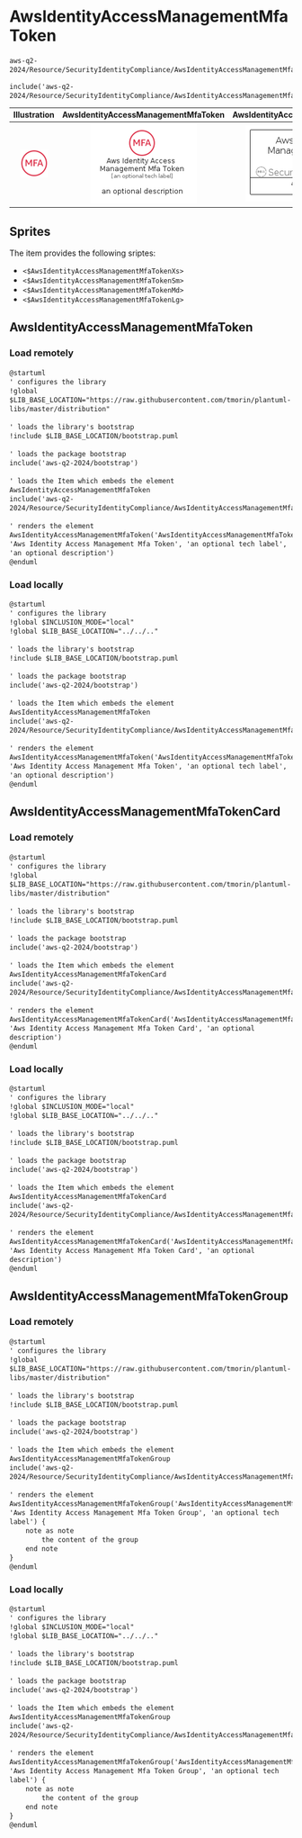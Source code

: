 # AwsIdentityAccessManagementMfaToken


```text
aws-q2-2024/Resource/SecurityIdentityCompliance/AwsIdentityAccessManagementMfaToken
```

```text
include('aws-q2-2024/Resource/SecurityIdentityCompliance/AwsIdentityAccessManagementMfaToken')
```



| Illustration | AwsIdentityAccessManagementMfaToken | AwsIdentityAccessManagementMfaTokenCard | AwsIdentityAccessManagementMfaTokenGroup |
| :---: | :---: | :---: | :---: |
| ![illustration for Illustration](../../../aws-q2-2024/Resource/SecurityIdentityCompliance/AwsIdentityAccessManagementMfaToken.png) | ![illustration for AwsIdentityAccessManagementMfaToken](../../../aws-q2-2024/Resource/SecurityIdentityCompliance/AwsIdentityAccessManagementMfaToken.Local.png) | ![illustration for AwsIdentityAccessManagementMfaTokenCard](../../../aws-q2-2024/Resource/SecurityIdentityCompliance/AwsIdentityAccessManagementMfaTokenCard.Local.png) | ![illustration for AwsIdentityAccessManagementMfaTokenGroup](../../../aws-q2-2024/Resource/SecurityIdentityCompliance/AwsIdentityAccessManagementMfaTokenGroup.Local.png) |



## Sprites
The item provides the following sriptes:

- `<$AwsIdentityAccessManagementMfaTokenXs>`
- `<$AwsIdentityAccessManagementMfaTokenSm>`
- `<$AwsIdentityAccessManagementMfaTokenMd>`
- `<$AwsIdentityAccessManagementMfaTokenLg>`





## AwsIdentityAccessManagementMfaToken

### Load remotely
```plantuml
@startuml
' configures the library
!global $LIB_BASE_LOCATION="https://raw.githubusercontent.com/tmorin/plantuml-libs/master/distribution"

' loads the library's bootstrap
!include $LIB_BASE_LOCATION/bootstrap.puml

' loads the package bootstrap
include('aws-q2-2024/bootstrap')

' loads the Item which embeds the element AwsIdentityAccessManagementMfaToken
include('aws-q2-2024/Resource/SecurityIdentityCompliance/AwsIdentityAccessManagementMfaToken')

' renders the element
AwsIdentityAccessManagementMfaToken('AwsIdentityAccessManagementMfaToken', 'Aws Identity Access Management Mfa Token', 'an optional tech label', 'an optional description')
@enduml
```

### Load locally
```plantuml
@startuml
' configures the library
!global $INCLUSION_MODE="local"
!global $LIB_BASE_LOCATION="../../.."

' loads the library's bootstrap
!include $LIB_BASE_LOCATION/bootstrap.puml

' loads the package bootstrap
include('aws-q2-2024/bootstrap')

' loads the Item which embeds the element AwsIdentityAccessManagementMfaToken
include('aws-q2-2024/Resource/SecurityIdentityCompliance/AwsIdentityAccessManagementMfaToken')

' renders the element
AwsIdentityAccessManagementMfaToken('AwsIdentityAccessManagementMfaToken', 'Aws Identity Access Management Mfa Token', 'an optional tech label', 'an optional description')
@enduml
```

## AwsIdentityAccessManagementMfaTokenCard

### Load remotely
```plantuml
@startuml
' configures the library
!global $LIB_BASE_LOCATION="https://raw.githubusercontent.com/tmorin/plantuml-libs/master/distribution"

' loads the library's bootstrap
!include $LIB_BASE_LOCATION/bootstrap.puml

' loads the package bootstrap
include('aws-q2-2024/bootstrap')

' loads the Item which embeds the element AwsIdentityAccessManagementMfaTokenCard
include('aws-q2-2024/Resource/SecurityIdentityCompliance/AwsIdentityAccessManagementMfaToken')

' renders the element
AwsIdentityAccessManagementMfaTokenCard('AwsIdentityAccessManagementMfaTokenCard', 'Aws Identity Access Management Mfa Token Card', 'an optional description')
@enduml
```

### Load locally
```plantuml
@startuml
' configures the library
!global $INCLUSION_MODE="local"
!global $LIB_BASE_LOCATION="../../.."

' loads the library's bootstrap
!include $LIB_BASE_LOCATION/bootstrap.puml

' loads the package bootstrap
include('aws-q2-2024/bootstrap')

' loads the Item which embeds the element AwsIdentityAccessManagementMfaTokenCard
include('aws-q2-2024/Resource/SecurityIdentityCompliance/AwsIdentityAccessManagementMfaToken')

' renders the element
AwsIdentityAccessManagementMfaTokenCard('AwsIdentityAccessManagementMfaTokenCard', 'Aws Identity Access Management Mfa Token Card', 'an optional description')
@enduml
```

## AwsIdentityAccessManagementMfaTokenGroup

### Load remotely
```plantuml
@startuml
' configures the library
!global $LIB_BASE_LOCATION="https://raw.githubusercontent.com/tmorin/plantuml-libs/master/distribution"

' loads the library's bootstrap
!include $LIB_BASE_LOCATION/bootstrap.puml

' loads the package bootstrap
include('aws-q2-2024/bootstrap')

' loads the Item which embeds the element AwsIdentityAccessManagementMfaTokenGroup
include('aws-q2-2024/Resource/SecurityIdentityCompliance/AwsIdentityAccessManagementMfaToken')

' renders the element
AwsIdentityAccessManagementMfaTokenGroup('AwsIdentityAccessManagementMfaTokenGroup', 'Aws Identity Access Management Mfa Token Group', 'an optional tech label') {
    note as note
        the content of the group
    end note
}
@enduml
```

### Load locally
```plantuml
@startuml
' configures the library
!global $INCLUSION_MODE="local"
!global $LIB_BASE_LOCATION="../../.."

' loads the library's bootstrap
!include $LIB_BASE_LOCATION/bootstrap.puml

' loads the package bootstrap
include('aws-q2-2024/bootstrap')

' loads the Item which embeds the element AwsIdentityAccessManagementMfaTokenGroup
include('aws-q2-2024/Resource/SecurityIdentityCompliance/AwsIdentityAccessManagementMfaToken')

' renders the element
AwsIdentityAccessManagementMfaTokenGroup('AwsIdentityAccessManagementMfaTokenGroup', 'Aws Identity Access Management Mfa Token Group', 'an optional tech label') {
    note as note
        the content of the group
    end note
}
@enduml
```

